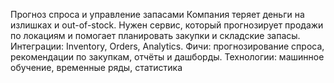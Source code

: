 Прогноз спроса и управление запасами
Компания теряет деньги на излишках и out-of-stock. Нужен сервис, который прогнозирует продажи по локациям и помогает планировать закупки и складские запасы.
Интеграции: Inventory, Orders, Analytics.
Фичи: прогнозирование спроса, рекомендации по закупкам, отчёты и дашборды.
Технологии: машинное обучение, временные ряды, статистика